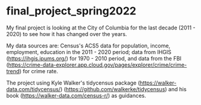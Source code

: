 # final_project_spring2022
 
My final project is looking at the City of Columbia for the last decade (2011 - 2020) to see how it has changed over the years. 

My data sources are: Census's ACS5 data for population, income, employment, education in the 2011 - 2020 period; data from IHGIS (https://ihgis.ipums.org/) for 1970 - 2010 period, and data from the FBI (https://crime-data-explorer.app.cloud.gov/pages/explorer/crime/crime-trend) for crime rate.

The project using Kyle Walker's tidycensus package (https://walker-data.com/tidycensus/) (https://github.com/walkerke/tidycensus) and his book (https://walker-data.com/census-r/) as guidances. 